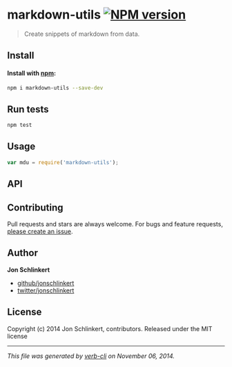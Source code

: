 # markdown-utils [![NPM version](https://badge.fury.io/js/markdown-utils.svg)](http://badge.fury.io/js/markdown-utils)

> Create snippets of markdown from data.

## Install
#### Install with [npm](npmjs.org):

```bash
npm i markdown-utils --save-dev
```

## Run tests

```bash
npm test
```

## Usage

```js
var mdu = require('markdown-utils');
```

## API


## Contributing
Pull requests and stars are always welcome. For bugs and feature requests, [please create an issue][issues].

## Author

**Jon Schlinkert**

+ [github/jonschlinkert](https://github.com/jonschlinkert)
+ [twitter/jonschlinkert](http://twitter.com/jonschlinkert)

## License
Copyright (c) 2014 Jon Schlinkert, contributors.
Released under the MIT license

***

_This file was generated by [verb-cli](https://github.com/assemble/verb-cli) on November 06, 2014._

[issues]: https://github.com/jonschlinkert/markdown-utils/issues